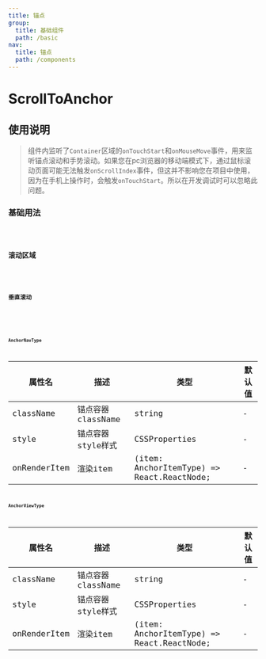```yaml
---
title: 锚点
group:
  title: 基础组件
  path: /basic
nav:
  title: 锚点
  path: /components
---
```


# ScrollToAnchor

## 使用说明
> 组件内监听了`Container`区域的`onTouchStart`和`onMouseMove`事件，用来监听锚点滚动和手势滚动。如果您在pc浏览器的移动端模式下，通过鼠标滚动页面可能无法触发`onScrollIndex`事件，但这并不影响您在项目中使用，因为在手机上操作时，会触发`onTouchStart`。所以在开发调试时可以忽略此问题。

### 基础用法
<code src="./demos/basic.tsx" />

### 滚动区域
<code src="./demos/index.tsx" />

### 垂直滚动
<code src="./demos/vertical.tsx" />

<API/>


#### AnchorNavType

| 属性名 | 描述 | 类型 | 默认值
| ----- |----- |----- |----- |
| className   | 锚点容器className | string |  \- |
| style   | 锚点容器style样式 | CSSProperties | \- |
| onRenderItem   | 渲染item | (item: AnchorItemType) => React.ReactNode; | \- |


#### AnchorViewType

| 属性名 | 描述 | 类型 | 默认值
| ----- |----- |----- |----- |
| className   | 锚点容器className | string |  \- |
| style   | 锚点容器style样式 | CSSProperties | \- |
| onRenderItem   | 渲染item | (item: AnchorItemType) => React.ReactNode; | \- |
